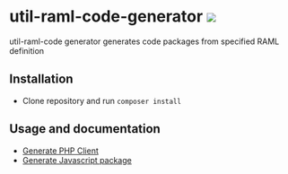 # util-raml-code-generator ![](https://travis-ci.org/paysera/util-raml-code-generator.svg?branch=master)

util-raml-code generator generates code packages from specified RAML definition

## Installation

 * Clone repository and run `composer install`

## Usage and documentation

 - [Generate PHP Client](./doc/php/index.md)
 - [Generate Javascript package](./doc/js/index.md)
